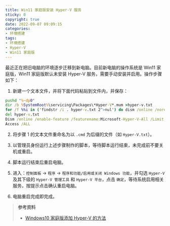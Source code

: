 ```yaml
---
title: Win11 家庭版安装 Hyper-V 服务
sticky: 0
copyright: true
date: 2022-09-07 09:09:15
categories:
- 环境搭建
tags:
- 环境搭建
- Hyper-V
- Win11 家庭版
---
```


最近正在把旧电脑的环境逐步迁移到新电脑。目前新电脑的操作系统是 Win11 家庭版，Win11 家庭版默认未安装 Hyper-V 服务，需要手动安装并启用。操作步骤如下：

<!-- more -->

1. 新建一个文本文件，并将下面代码粘贴到文件内，并保存：
```cmd
pushd "%~dp0"
dir /b %SystemRoot%\servicing\Packages\*Hyper-V*.mum >hyper-v.txt
for /f %%i in ('findstr /i . hyper-v.txt 2^>nul') do dism /online /norestart /add-package:"%SystemRoot%\servicing\Packages\%%i"
del hyper-v.txt
Dism /online /enable-feature /featurename:Microsoft-Hyper-V-All /Limit
Access /ALL
```

2. 将步骤 1 的文本文件重命名为以 `.cmd` 为后缀的文件（如 `Hyper-V.txt`）。

3. 以管理员身份运行上述步骤制作的脚本，等待脚本运行结束，未完成前不要关机或重启。

4. 脚本运行结束后重启电脑。

5. 进入：`控制面板` -> `程序` -> `程序和功能/启用或关闭 Windows 功能`，并勾选 `Hyper-V`及其下级的 `Hyper-V 管理工具` 和 `Hyper-V 平台`，点击 `确定`，等待系统启用相关服务，按提示点击确认重启电脑。

6. 电脑重启完成即完成。

> **参考资料**
> - [Windows10 家庭版添加 Hyper-V 的方法](https://jingyan.baidu.com/article/d7130635e5678113fcf4757f.html)
